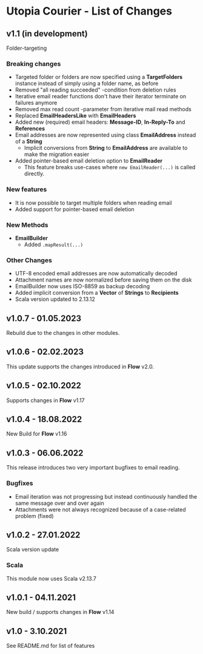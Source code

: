 # Utopia Courier - List of Changes

## v1.1 (in development)
Folder-targeting
### Breaking changes
- Targeted folder or folders are now specified using a **TargetFolders** instance 
  instead of simply using a folder name, as before
- Removed "all reading succeeded" -condition from deletion rules
- Iterative email reader functions don't have their iterator terminate on failures anymore
- Removed max read count -parameter from iterative mail read methods
- Replaced **EmailHeadersLike** with **EmailHeaders**
- Added new (required) email headers: **Message-ID**, **In-Reply-To** and **References**
- Email addresses are now represented using class **EmailAddress** instead of a **String**
  - Implicit conversions from **String** to **EmailAddress** are available to make the migration easier
- Added pointer-based email deletion option to **EmailReader**
  - This feature breaks use-cases where `new EmailReader(...)` is called directly.
### New features
- It is now possible to target multiple folders when reading email
- Added support for pointer-based email deletion
### New Methods
- **EmailBuilder**
  - Added `.mapResult(...)`
### Other Changes
- UTF-8 encoded email addresses are now automatically decoded
- Attachment names are now normalized before saving them on the disk
- EmailBuilder now uses ISO-8859 as backup decoding
- Added implicit conversion from a **Vector** of **Strings** to **Recipients**
- Scala version updated to 2.13.12

## v1.0.7 - 01.05.2023
Rebuild due to the changes in other modules.

## v1.0.6 - 02.02.2023
This update supports the changes introduced in **Flow** v2.0.

## v1.0.5 - 02.10.2022
Supports changes in **Flow** v1.17

## v1.0.4 - 18.08.2022
New Build for **Flow** v1.16

## v1.0.3 - 06.06.2022
This release introduces two very important bugfixes to email reading.
### Bugfixes
- Email iteration was not progressing but instead continuously handled the same message over and over again
- Attachments were not always recognized because of a case-related problem (fixed)

## v1.0.2 - 27.01.2022
Scala version update
### Scala
This module now uses Scala v2.13.7

## v1.0.1 - 04.11.2021
New build / supports changes in **Flow** v1.14

## v1.0 - 3.10.2021
See README.md for list of features
